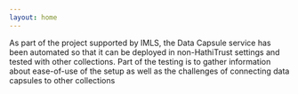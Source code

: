 ```yaml
---
layout: home
---
```


As part of the project supported by IMLS, the Data Capsule service has been automated so that it can be deployed in non-HathiTrust settings and tested with other collections. Part of the testing is to gather information about ease-of-use of the setup as well as the challenges of connecting data capsules to other collections
